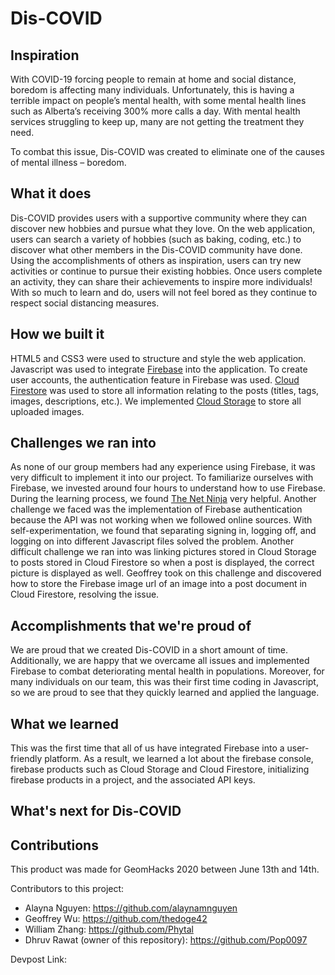 # Dis-COVID
## Inspiration

With COVID-19 forcing people to remain at home and social distance, boredom is affecting many individuals. Unfortunately, this is having a terrible impact on people’s mental health, with some mental health lines such as Alberta’s receiving 300% more calls a day. With mental health services struggling to keep up, many are not getting the treatment they need. 

To combat this issue, Dis-COVID was created to eliminate one of the causes of mental illness – boredom. 

## What it does

Dis-COVID provides users with a supportive community where they can discover new hobbies and pursue what they love. On the web application, users can search a variety of hobbies (such as baking, coding, etc.) to discover what other members in the Dis-COVID community have done. Using the accomplishments of others as inspiration, users can try new activities or continue to pursue their existing hobbies. Once users complete an activity, they can share their achievements to inspire more individuals! With so much to learn and do, users will not feel bored as they continue to respect social distancing measures.

## How we built it

HTML5 and CSS3 were used to structure and style the web application. Javascript was used to integrate [Firebase](https://firebase.google.com/) into the application. To create user accounts, the authentication feature in Firebase was used. [Cloud Firestore](https://firebase.google.com/docs/firestore/) was used to store all information relating to the posts (titles, tags, images, descriptions, etc.). We implemented [Cloud Storage](https://firebase.google.com/docs/storage/) to store all uploaded images. 

## Challenges we ran into

As none of our group members had any experience using Firebase, it was very difficult to implement it into our project. To familiarize ourselves with Firebase, we invested around four hours to understand how to use Firebase. During the learning process, we found [The Net Ninja](https://www.youtube.com/channel/UCW5YeuERMmlnqo4oq8vwUpg) very helpful. 
Another challenge we faced was the implementation of Firebase authentication because the API was not working when we followed online sources. With self-experimentation, we found that separating signing in, logging off, and logging on into different Javascript files solved the problem. Another difficult challenge we ran into was linking pictures stored in Cloud Storage to posts stored in Cloud Firestore so when a post is displayed, the correct picture is displayed as well. Geoffrey took on this challenge and discovered how to store the Firebase image url of an image into a post document in Cloud Firestore, resolving the issue. 

## Accomplishments that we're proud of

We are proud that we created Dis-COVID in a short amount of time. Additionally, we are happy that we overcame all issues and implemented Firebase to combat deteriorating mental health in populations. Moreover, for many individuals on our team, this was their first time coding in Javascript, so we are proud to see that they quickly learned and applied the language. 

## What we learned

This was the first time that all of us have integrated Firebase into a user-friendly platform. As a result, we learned a lot about the firebase console, firebase products such as Cloud Storage and Cloud Firestore, initializing firebase products in a project, and the associated API keys.


## What's next for Dis-COVID

## Contributions
This product was made for GeomHacks 2020 between June 13th and 14th. 

Contributors to this project:
- Alayna Nguyen: https://github.com/alaynamnguyen
- Geoffrey Wu: https://github.com/thedoge42
- William Zhang: https://github.com/Phytal
- Dhruv Rawat (owner of this repository): https://github.com/Pop0097

Devpost Link: 
